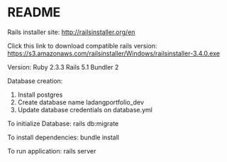 # README

Rails installer site:
http://railsinstaller.org/en

Click this link to download compatible rails version:
https://s3.amazonaws.com/railsinstaller/Windows/railsinstaller-3.4.0.exe

Version:
Ruby 2.3.3
Rails 5.1
Bundler 2

Database creation:
1. Install postgres
2. Create database name ladangportfolio_dev
3. Update database credentials on database.yml

To initialize Database:
rails db:migrate

To install dependencies:
bundle install

To run application:
rails server